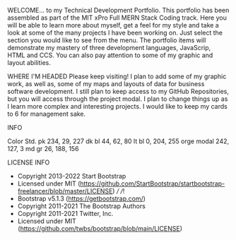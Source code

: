 WELCOME...
to my Technical Development Portfolio.  This portfolio has been assembled as part of the MIT xPro Full MERN Stack Coding track.  Here you will be able to learn more about myself, get a feel for my style and take a look at some of the many projects I have been working on.  Just select the section you would like to see from the menu.  The portfolio items will demonstrate my mastery of three development languages, JavaScrip, HTML and CCS.  You can also pay attention to some of my graphic and layout abilities.

WHERE I'M HEADED
Please keep visiting!  I plan to add some of my graphic work, as well as, some of my maps and layouts of data for business software development.  I still plan to keep access to my GitHub Repositories, but you will access through the project modal. I plan to change things up as I learn more complex and interesting projects.  I would like to keep my cards to 6 for management sake.

INFO

Color Std.
pk 234, 29, 227
dk bl 44, 62, 80
lt bl 0, 204, 255
orge modal 242, 127, 3
md gr 26, 188, 156

LICENSE INFO
* Copyright 2013-2022 Start Bootstrap
* Licensed under MIT (https://github.com/StartBootstrap/startbootstrap-freelancer/blob/master/LICENSE)
*/
/*!
 * Bootstrap v5.1.3 (https://getbootstrap.com/)
 * Copyright 2011-2021 The Bootstrap Authors
 * Copyright 2011-2021 Twitter, Inc.
 * Licensed under MIT (https://github.com/twbs/bootstrap/blob/main/LICENSE)
